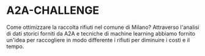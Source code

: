 # A2A-CHALLENGE
Come ottimizzare la raccolta rifiuti nel comune di Milano? Attraverso l'analisi di dati storici forniti da A2A e tecniche di machine learning abbiamo fornito un'idea per raccogliere in modo differente i rifiuti per diminuire i costi e il tempo.
